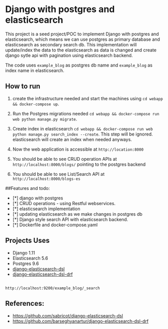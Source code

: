 # Django with postgres and elasticsearch

This project is a seed project/POC to implement Django with postgres and elasticsearch, which 
means we can use postgres as primary database and elasticsearch as secondary search db. This implementation 
will update/index the data to the elasticsearch as data is changed and create 
django sytle api with pagination using elasticsearch backend.

The code uses `example_blog` as postgres db name and `example_blog` as index name in elasticsearch.


## How to run 


1. create the infrastructure needed and start the machines using `cd webapp && docker-compose up`.

2. Run the Postgres migrations needed  `cd webapp && docker-compose run web python manage.py migrate`.

3. Create index in elasticsearch  `cd webapp && docker-compose run web python manage.py search_index --create`. This step will 
be ignored. elasticsearch will create an index when needed anyways.

4. Now the web application is accessible at `http://location:8000` 

5. You should be able to see CRUD operation APIs at `http://localhost:8000/blogs/` pointing to the  postgres backend 

6. You should be able to see List/Search API at `http://localhost:8000/blogs-es`
  





##Features and todo:

- [*] django with postgres
- [*] CRUD operations - using Restful webservices.
- [*] elasticsearch implementation
- [*] updating elasticsearch as we make changes in postgres db
- [*] Django style search API with elasticsearch backend. 
- [*] Dockerfile and docker-compose.yaml

## Projects Uses

- Django 1.11
- Elasticsearch 5.6
- Postgres 9.6
- [django-elasticsearch-dsl](https://github.com/sabricot/django-elasticsearch-dsl)
- [django-elasticsearch-dsl-drf](https://github.com/barseghyanartur/django-elasticsearch-dsl-drf)



##

`http://localhost:9200/example_blog/_search`



## References:

- https://github.com/sabricot/django-elasticsearch-dsl
- https://github.com/barseghyanartur/django-elasticsearch-dsl-drf
